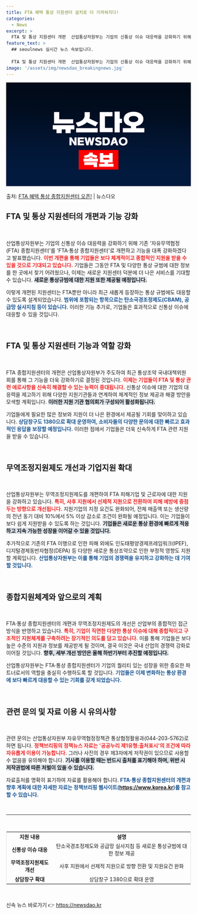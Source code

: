 ```yaml
---
title: FTA 혜택 통상 지원센터 설치로 더 가까워지다!
categories:
  - News
excerpt: >
  FTA 및 통상 지원센터 개편  산업통상자원부는 기업의 신통상 이슈 대응력을 강화하기 위해 기존 ‘자유무역협…
feature_text: >
  ## seoulnews 실시간 뉴스 속보입니다.

  FTA 및 통상 지원센터 개편  산업통상자원부는 기업의 신통상 이슈 대응력을 강화하기 위해 기존 ‘자유무역협…
image: '/assets/img/newsdao_breakingnews.jpg'
---
```


![뉴스다오 속보](/assets/img/newsdao_breakingnews.jpg)

<p>출처: <a href="https://newsdao.kr/4830" rel="dofollow">FTA 혜택 통상 종합지원센터 오픈!</a> | 뉴스다오</p>

<h2 data-ke-size="size26">FTA 및 통상 지원센터의 개편과 기능 강화</h2>

<p data-ke-size="size16">&nbsp;</p>

산업통상자원부는 기업의 신통상 이슈 대응력을 강화하기 위해 기존 '자유무역협정(FTA) 종합지원센터'를 'FTA·통상 종합지원센터'로 개편하고 기능을 대폭 강화하겠다고 발표했습니다. <b><span style="color: #ee2323;">이번 개편을 통해 기업들은 보다 체계적이고 종합적인 지원을 받을 수 있을 것으로 기대되고 있습니다.</span></b> 기업들은 그동안 FTA 및 다양한 통상 규범에 대한 정보를 한 곳에서 찾기 어려웠으나, 이제는 새로운 지원센터 덕분에 더 나은 서비스를 기대할 수 있습니다. <b><span style="background-color: #21538527;">새로운 통상규범에 대한 지원 또한 제공될 예정입니다.</span></b> 

이렇게 개편된 지원센터는 FTA뿐만 아니라 최근 새롭게 등장하는 통상 규범에도 대응할 수 있도록 설계되었습니다. <b><span style="color: #1a5490;">범위에 포함되는 항목으로는 탄소국경조정제도(CBAM), 공급망 실사지침 등이 있습니다.</span></b> 이러한 기능 추가로, 기업들은 효과적으로 신통상 이슈에 대응할 수 있을 것입니다.

<p data-ke-size="size16">&nbsp;</p>

<h2 data-ke-size="size26">FTA 및 통상 지원센터 기능과 역할 강화</h2>

<p data-ke-size="size16">&nbsp;</p>

FTA 종합지원센터의 개편은 산업통상자원부가 주도하여 최근 통상조약 국내대책위원회를 통해 그 기능을 더욱 강화하기로 결정된 것입니다. <b><span style="color: #ee2323;">이제는 기업들이 FTA 및 통상 관련 애로사항을 신속히 해결할 수 있는 능력이 증대됩니다.</span></b> 신통상 이슈에 대한 기업의 대응력을 제고하기 위해 다양한 지원기관들과 연계하여 체계적인 정보 제공과 해결 방안을 모색할 계획입니다. <b><span style="background-color: #21538527;">이러한 지원 기관 협의회가 구성되어 활성화됩니다.</span></b>

기업들에게 필요한 많은 정보와 지원이 더 나은 환경에서 제공될 기회를 맞이하고 있습니다. <b><span style="color: #1a5490;">상담창구도 1380으로 확대 운영하여, 소비자들의 다양한 문의에 대한 빠르고 효과적인 응답을 보장할 예정입니다.</span></b> 이러한 점에서 기업들은 더욱 신속하게 FTA 관련 지원을 받을 수 있습니다.

<p data-ke-size="size16">&nbsp;</p>

<h2 data-ke-size="size26">무역조정지원제도 개선과 기업지원 확대</h2>

<p data-ke-size="size16">&nbsp;</p>

산업통상자원부는 무역조정지원제도를 개편하여 FTA 피해기업 및 근로자에 대한 지원을 강화하고 있습니다. <b><span style="color: #ee2323;">특히, 사후 지원에서 선제적 지원으로 전환하여 피해 예방에 중점 두는 방향으로 개선됩니다.</span></b> 지원기업의 지정 요건도 완화되어, 전체 매출액 또는 생산량의 전년 동기 대비 10%에서 5% 이상 감소로 조건이 완화될 예정입니다. 이는 기업들이 보다 쉽게 지원받을 수 있도록 하는 것입니다. <b><span style="background-color: #21538527;">기업들은 새로운 통상 환경에 빠르게 적응하고 지속 가능한 성장을 이어갈 수 있을 것입니다.</span></b>

추가적으로 기존의 FTA 이행으로 인한 피해 외에도 인도태평양경제프레임워크(IPEF), 디지털경제동반자협정(DEPA) 등 다양한 새로운 통상조약으로 인한 부정적 영향도 지원할 계획입니다. <b><span style="color: #1a5490;">산업통상자원부는 이를 통해 기업의 경쟁력을 유지하고 강화하는 데 기여할 것입니다.</span></b>

<p data-ke-size="size16">&nbsp;</p>

<h2 data-ke-size="size26">종합지원체계와 앞으로의 계획</h2>

<p data-ke-size="size16">&nbsp;</p>

FTA·통상 종합지원센터의 개편과 무역조정지원제도의 개선은 산업부의 종합적인 접근 방식을 반영하고 있습니다. <b><span style="color: #ee2323;">특히, 기업이 직면한 다양한 통상 이슈에 대해 종합적이고 구조적인 지원체계를 구축하려는 장기적인 의도를 담고 있습니다.</span></b> 이를 통해 기업들은 보다 높은 수준의 지원과 정보를 제공받게 될 것이며, 결국 이것은 국내 산업의 경쟁력 강화로 이어질 것입니다. <b><span style="background-color: #21538527;">향후, 세부 개선 방안은 올해 하반기부터 추진할 예정입니다.</span></b>

산업통상자원부는 FTA·통상 종합지원센터가 기업의 퀄리티 있는 성장을 위한 중요한 파트너로서의 역할을 충실히 수행하도록 할 것입니다. <b><span style="color: #1a5490;">기업들은 이제 변화하는 통상 환경에 보다 빠르게 대응할 수 있는 기회를 갖게 되었습니다.</span></b>

<p data-ke-size="size16">&nbsp;</p>

<h2 data-ke-size="size26">관련 문의 및 자료 이용 시 유의사항</h2>

<p data-ke-size="size16">&nbsp;</p>

관련 문의는 산업통상자원부 자유무역협정정책관 통상협정활용과(044-203-5762)로 하면 됩니다. <b><span style="color: #ee2323;">정책브리핑의 정책뉴스 자료는 '공공누리 제1유형:출처표시'의 조건에 따라 자유롭게 이용이 가능합니다.</span></b> 그러나 사진의 경우 제3자에게 저작권이 있으므로 사용할 수 없음을 유의해야 합니다. <b><span style="background-color: #21538527;">기사를 이용할 때는 반드시 출처를 표기해야 하며, 위반 시 저작권법에 따른 처벌이 있을 수 있습니다.</span></b>

자료출처를 명확히 표기하여 자료를 활용해야 합니다. <b><span style="color: #1a5490;">FTA·통상 종합지원센터의 개편과 향후 계획에 대한 자세한 자료는 정책브리핑 웹사이트(https://www.korea.kr)를 참고할 수 있습니다.</span></b>

<p data-ke-size="size16">&nbsp;</p>

<hr>

<p data-ke-size="size16">&nbsp;</p>

<table style="width:100%; border: 1px solid #ddd;">
  <tr>
    <td style="text-align: center; height: 17px;"><b>지원 내용</b></td>
    <td style="text-align: center; height: 17px;"><b>설명</b></td>
  </tr>
  <tr>
    <td style="text-align: center; height: 17px;"><b>신통상 이슈 대응</b></td>
    <td style="text-align: center; height: 17px;">탄소국경조정제도와 공급망 실사지침 등 새로운 통상규범에 대한 정보 제공</td>
  </tr>
  <tr>
    <td style="text-align: center; height: 17px;"><b>무역조정지원제도 개선</b></td>
    <td style="text-align: center; height: 17px;">사후 지원에서 선제적 지원으로 방향 전환 및 지원요건 완화</td>
  </tr>
  <tr>
    <td style="text-align: center; height: 17px;"><b>상담창구 확대</b></td>
    <td style="text-align: center; height: 17px;">상담창구 1380으로 확대 운영</td>
  </tr>
</table>

<p data-ke-size="size16">&nbsp;</p> 

신속 뉴스 바로가기 👉 <a href="https://newsdao.kr" rel="dofollow">https://newsdao.kr</a>


